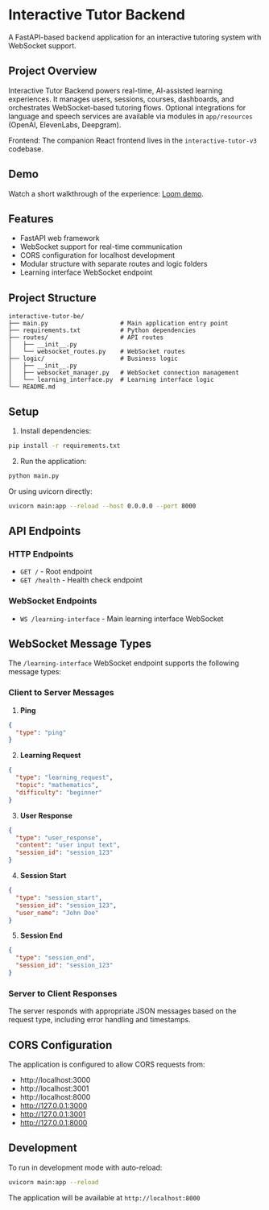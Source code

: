 # Interactive Tutor Backend

A FastAPI-based backend application for an interactive tutoring system with WebSocket support.

## Project Overview

Interactive Tutor Backend powers real-time, AI-assisted learning experiences. It manages users, sessions, courses, dashboards, and orchestrates WebSocket-based tutoring flows. Optional integrations for language and speech services are available via modules in `app/resources` (OpenAI, ElevenLabs, Deepgram).

Frontend: The companion React frontend lives in the `interactive-tutor-v3` codebase.

## Demo

Watch a short walkthrough of the experience: [Loom demo](https://www.loom.com/share/e96b33914a3a4bfb87dea8ddc0ec6aa2).

## Features

- FastAPI web framework
- WebSocket support for real-time communication
- CORS configuration for localhost development
- Modular structure with separate routes and logic folders
- Learning interface WebSocket endpoint

## Project Structure

```
interactive-tutor-be/
├── main.py                    # Main application entry point
├── requirements.txt           # Python dependencies
├── routes/                    # API routes
│   ├── __init__.py
│   └── websocket_routes.py    # WebSocket routes
├── logic/                     # Business logic
│   ├── __init__.py
│   ├── websocket_manager.py   # WebSocket connection management
│   └── learning_interface.py  # Learning interface logic
└── README.md
```

## Setup

1. Install dependencies:
```bash
pip install -r requirements.txt
```

2. Run the application:
```bash
python main.py
```

Or using uvicorn directly:
```bash
uvicorn main:app --reload --host 0.0.0.0 --port 8000
```

## API Endpoints

### HTTP Endpoints
- `GET /` - Root endpoint
- `GET /health` - Health check endpoint

### WebSocket Endpoints
- `WS /learning-interface` - Main learning interface WebSocket

## WebSocket Message Types

The `/learning-interface` WebSocket endpoint supports the following message types:

### Client to Server Messages

1. **Ping**
```json
{
  "type": "ping"
}
```

2. **Learning Request**
```json
{
  "type": "learning_request",
  "topic": "mathematics",
  "difficulty": "beginner"
}
```

3. **User Response**
```json
{
  "type": "user_response",
  "content": "user input text",
  "session_id": "session_123"
}
```

4. **Session Start**
```json
{
  "type": "session_start",
  "session_id": "session_123",
  "user_name": "John Doe"
}
```

5. **Session End**
```json
{
  "type": "session_end",
  "session_id": "session_123"
}
```

### Server to Client Responses

The server responds with appropriate JSON messages based on the request type, including error handling and timestamps.

## CORS Configuration

The application is configured to allow CORS requests from:
- http://localhost:3000
- http://localhost:3001
- http://localhost:8000
- http://127.0.0.1:3000
- http://127.0.0.1:3001
- http://127.0.0.1:8000

## Development

To run in development mode with auto-reload:
```bash
uvicorn main:app --reload
```

The application will be available at `http://localhost:8000` 
